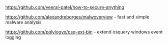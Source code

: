 https://github.com/veeral-patel/how-to-secure-anything

https://github.com/alexandreborges/malwoverview - fast and simple malware analysis

https://github.com/polylogyx/osq-ext-bin - extend osquery windows event logging

